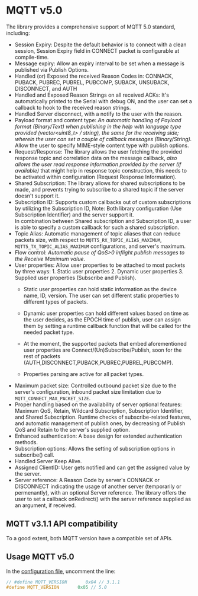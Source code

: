 # MQTT v5.0

The library provides a comprehensive support of MQTT 5.0 standard, including:
- Session Expiry: Despite the default behavior is to connect with a clean session, Session Expiry field in CONNECT packet is configurable at compile-time.
- Message expiry: Allow an expiry interval to be set when a message is published via Publish Options.
- Handled (or) Exposed the received Reason Codes in: CONNACK, PUBACK, PUBREC, PUBREL, PUBCOMP, SUBACK, UNSUBACK, DISCONNECT, and AUTH
- Handled and Exposed Reason Strings on all received ACKs: It's automatically printed to the Serial with debug ON, and the user can set a callback to hook to the received reason strings.
- Handled Server disconnect, with a notify to the user with the reason.
- Payload format and content type: *An automatic handling of Payload format (Binary/Text) when publishing in the help with language type provided (vector<uint8_t> / string), the same for the receiving side; wherein the user can set a couple of callback messages (Binary/String).* Allow the user to specify MIME-style content type with publish options.
-  Request/Response: The library allows the user fetching the provided response topic and correlation data on the message callback, *also allows the user read response information provided by the server (if available)* that might help in response topic construction, this needs to be activated within configuration (Request Response Information).
-  Shared Subscription: The library allows for shared subscriptions to be made, and prevents trying to subscribe to a shared topic if the server doesn't support it.
-  Subscription ID: Supports custom callbacks out of custom subscriptions by utilizing the Subscription ID, Note: Both library configuration (Use Subscription Identifier) and the server support it.  
	In combination between Shared subscription and Subscription ID, a user is able to specify a custom callback for such a shared subscription.
-  Topic Alias: Automatic management of topic aliases that can reduce packets size, with respect to `MQTT5_RX_TOPIC_ALIAS_MAXIMUM`, `MQTT5_TX_TOPIC_ALIAS_MAXIMUM` configurations, and server's maximum.
-  Flow control: *Automatic pause of QoS>0 inflight publish messages to the Receive Maximum value*.
-  User properties: Allow user properties to be attached to most packets by three ways: 1. Static user properties 2. Dynamic user properties 3. Supplied user properties (Subscribe and Publish).  
   -  Static user properties can hold static information as the device name, ID, version. The user can set different static properties to different types of packets.  
	- Dynamic user properties can hold different values based on time as the user decides, as the EPOCH time of publish, user can assign them by setting a runtime callback function that will be called for the needed packet type.

	- At the moment, the supported packets that embed aforementioned user properties are Connect/(Un)Subscribe/Publish, soon for the rest of packets (AUTH,DISCONNECT,PUBACK,PUBREC,PUBREL,PUBCOMP).

	- Properties parsing are active for all packet types.
-  Maximum packet size: Controlled outbound packet size due to the server's configuration, inbound packet size limitation due to `MQTT_CONNECT_MAX_PACKET_SIZE`.
-  Proper handling based on the availability of server optional features: Maximum QoS, Retain, Wildcard Subscription, Subscription Identifier, and Shared Subscription. Runtime checks of subscribe-related features, and automatic management of publish ones, by decreasing of Publish QoS and Retain to the server's supplied option.
-  Enhanced authentication: A base design for extended authentication methods.
-  Subscription options: Allows the setting of subscription options in subscribe() call.
-  Handled Server Keep Alive.
-  Assigned ClientID: User gets notified and can get the assigned value by the server.
-  Server reference: A Reason Code by server's CONNACK or DISCONNECT indicating the usage of another server (temporarily or permenantly), with an optional Server reference. The library offers the user to set a callback onRedirect() with the server reference supplied as an argument, if received.




## MQTT v3.1.1 API compatibility
To a good extent, both MQTT version have a compatible set of APIs.


## Usage MQTT v5.0
In the [configuration file](../src/h4amc_config.h), uncomment the line:
```cpp
// #define MQTT_VERSION       0x04 // 3.1.1
#define MQTT_VERSION       0x05 // 5.0
```
